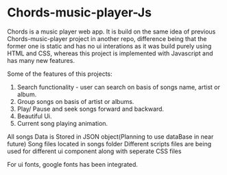 # Chords-music-player-Js


Chords is a music player web app. It is build on the same idea of previous Chords-music-player project in another repo, difference being that the former one is static 
and has no ui interations as it was build purely using HTML and CSS, whereas this project is implemented with Javascript and has many new features.

Some of the features of this projects:

1. Search functionality - user can search on basis of songs name, artist or album.
2. Group songs on basis of artist or albums.
3. Play/ Pause and seek songs forward and backward.
4. Beautiful Ui.
5. Current song playing animation.


All songs Data is Stored in JSON object(Planning to use dataBase in near future)
Song files located in songs folder
Different scripts files are being used for different ui component along with seperate CSS files

For ui fonts, google fonts has been integrated.
 
